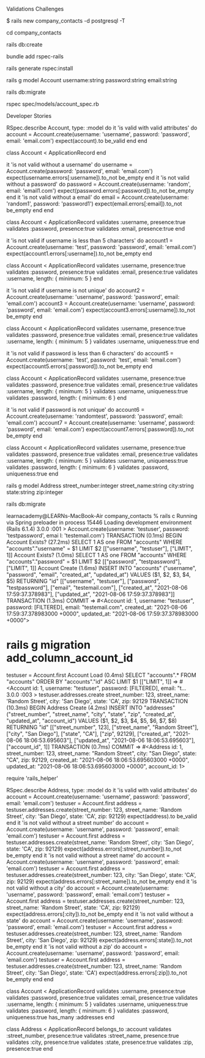 Validations Challenges
<!-- Create a Rails application called company_contacts. The app will have a PostgreSQL database. -->

$ rails new company_contacts -d postgresql -T

cd company_contacts

rails db:create

bundle add rspec-rails

rails generate rspec:install

<!-- Generate a model called Account that has a username, a password, and an email. -->

rails g model Account username:string password:string email:string

rails db:migrate

rspec spec/models/account_spec.rb

<!-- All stories should have accompanying model specs. -->

Developer Stories

<!-- As a developer, I need username, password, and email to be required. -->

RSpec.describe Account, type: :model do
  it 'is valid with valid attributes' do
    account = Account.create(username: 'username', password: 'password', email: 'email.com')
    expect(account).to be_valid
  end
end

class Account < ApplicationRecord
end

it 'is not valid without a username' do
    username = Account.create(password: 'password', email: 'email.com')
    expect(username.errors[:username]).to_not be_empty
  end
  it 'is not valid without a password' do
    password = Account.create(username: 'random', email: 'email1.com')
    expect(password.errors[:password]).to_not be_empty
  end
  it 'is not valid without a email' do
    email = Account.create(username: 'random1', password: 'password1')
    expect(email.errors[:email]).to_not be_empty
  end
end

class Account < ApplicationRecord
    validates :username, presence:true
    validates :password, presence:true
    validates :email, presence:true
end

<!-- As a developer, I need every username to be at least 5 characters long. -->

it 'is not valid if username is less than 5 characters' do
    account1 = Account.create(username: 'test', password: 'password', email: 'email.com')
    expect(account1.errors[:username]).to_not be_empty
end

class Account < ApplicationRecord
    validates :username, presence:true
    validates :password, presence:true
    validates :email, presence:true
    validates :username, length: { minimum: 5 }
end

<!-- As a developer, I need each username to be unique. -->

it 'is not valid if username is not unique' do
    account2 = Account.create(username: 'username', password: 'password', email: 'email.com')
    account3 = Account.create(username: 'username', password: 'password', email: 'email.com')
    expect(account3.errors[:username]).to_not be_empty
end

class Account < ApplicationRecord
    validates :username, presence:true
    validates :password, presence:true
    validates :email, presence:true
    validates :username, length: { minimum: 5 }
    validates :username, uniqueness:true
end

<!-- As a developer, I need each password to be at least 6 characters long. -->

it 'is not valid if password is less than 6 characters' do
    account5 = Account.create(username: 'test', password: 'test', email: 'email.com')
    expect(account5.errors[:password]).to_not be_empty
end

class Account < ApplicationRecord
    validates :username, presence:true
    validates :password, presence:true
    validates :email, presence:true
    validates :username, length: { minimum: 5 }
    validates :username, uniqueness:true
    validates :password, length: { minimum: 6 }
end

<!-- As a developer, I need each password to be unique. -->

it 'is not valid if password is not unique' do
    account6 = Account.create(username: 'randomtest', password: 'password', email: 'email.com')
    account7 = Account.create(username: 'username', password: 'password', email: 'email.com')
    expect(account7.errors[:password]).to_not be_empty
end

class Account < ApplicationRecord
    validates :username, presence:true
    validates :password, presence:true
    validates :email, presence:true
    validates :username, length: { minimum: 5 }
    validates :username, uniqueness:true
    validates :password, length: { minimum: 6 }
    validates :password, uniqueness:true
end

<!-- As a developer, I want my Account model to have many associated Addresses. -->
<!-- As a developer, I want Address to have street_number, street_name, city, state, and zip attributes. The street_number and zip should be integers. -->

rails g model Address street_number:integer street_name:string city:string state:string zip:integer

rails db:migrate

learnacademy@LEARNs-MacBook-Air company_contacts % rails c
Running via Spring preloader in process 15446
Loading development environment (Rails 6.1.4)
3.0.0 :001 > Account.create(username: 'testuser', password: 'testpassword', emai
l: 'testemail.com')
  TRANSACTION (0.1ms)  BEGIN
  Account Exists? (27.2ms)  SELECT 1 AS one FROM "accounts" WHERE "accounts"."username" = $1 LIMIT $2  [["username", "testuser"], ["LIMIT", 1]]
  Account Exists? (1.0ms)  SELECT 1 AS one FROM "accounts" WHERE "accounts"."password" = $1 LIMIT $2  [["password", "testpassword"], ["LIMIT", 1]]
  Account Create (1.6ms)  INSERT INTO "accounts" ("username", "password", "email", "created_at", "updated_at") VALUES ($1, $2, $3, $4, $5) RETURNING "id"  [["username", "testuser"], ["password", "testpassword"], ["email", "testemail.com"], ["created_at", "2021-08-06 17:59:37.378983"], ["updated_at", "2021-08-06 17:59:37.378983"]]
  TRANSACTION (1.3ms)  COMMIT
 => #<Account id: 1, username: "testuser", password: [FILTERED], email: "testemail.com", created_at: "2021-08-06 17:59:37.378983000 +0000", updated_at: "2021-08-06 17:59:37.378983000 +0000"> 

 # rails g migration add_column_account_id

 testuser = Account.first
  Account Load (0.4ms)  SELECT "accounts".* FROM "accounts" ORDER BY "accounts"."id" ASC LIMIT $1  [["LIMIT", 1]]
 => #<Account id: 1, username: "testuser", password: [FILTERED], email: "t... 
3.0.0 :003 > testuser.addresses.create street_number: 123, street_name: 'Random 
Street', city: 'San Diego', state: 'CA', zip: 92129
  TRANSACTION (10.3ms)  BEGIN
  Address Create (4.2ms)  INSERT INTO "addresses" ("street_number", "street_name", "city", "state", "zip", "created_at", "updated_at", "account_id") VALUES ($1, $2, $3, $4, $5, $6, $7, $8) RETURNING "id"  [["street_number", 123], ["street_name", "Random Street"], ["city", "San Diego"], ["state", "CA"], ["zip", 92129], ["created_at", "2021-08-06 18:06:53.695603"], ["updated_at", "2021-08-06 18:06:53.695603"], ["account_id", 1]]
  TRANSACTION (0.7ms)  COMMIT
 => #<Address id: 1, street_number: 123, street_name: "Random Street", city: "San Diego", state: "CA", zip: 92129, created_at: "2021-08-06 18:06:53.695603000 +0000", updated_at: "2021-08-06 18:06:53.695603000 +0000", account_id: 1> 

<!-- As a developer, I want to validate the presence of all fields on Address. -->

require 'rails_helper'

RSpec.describe Address, type: :model do
  it 'is valid with valid attributes' do
    account = Account.create(username: 'username', password: 'password', email: 'email.com')
    testuser = Account.first
    address = testuser.addresses.create(street_number: 123, street_name: 'Random 
    Street', city: 'San Diego', state: 'CA', zip: 92129)
    expect(address).to be_valid
  end
  it 'is not valid without a street number' do
    account = Account.create(username: 'username', password: 'password', email: 'email.com')
    testuser = Account.first
    address = testuser.addresses.create(street_name: 'Random 
    Street', city: 'San Diego', state: 'CA', zip: 92129)
    expect(address.errors[:street_number]).to_not be_empty
  end
  it 'is not valid without a street name' do
    account = Account.create(username: 'username', password: 'password', email: 'email.com')
    testuser = Account.first
    address = testuser.addresses.create(street_number: 123, city: 'San Diego', state: 'CA', zip: 92129)
    expect(address.errors[:street_name]).to_not be_empty
  end
  it 'is not valid without a city' do
    account = Account.create(username: 'username', password: 'password', email: 'email.com')
    testuser = Account.first
    address = testuser.addresses.create(street_number: 123, street_name: 'Random 
    Street', state: 'CA', zip: 92129)
    expect(address.errors[:city]).to_not be_empty
  end
  it 'is not valid without a state' do
    account = Account.create(username: 'username', password: 'password', email: 'email.com')
    testuser = Account.first
    address = testuser.addresses.create(street_number: 123, street_name: 'Random 
    Street', city: 'San Diego', zip: 92129)
    expect(address.errors[:state]).to_not be_empty
  end
  it 'is not valid without a zip' do
    account = Account.create(username: 'username', password: 'password', email: 'email.com')
    testuser = Account.first
    address = testuser.addresses.create(street_number: 123, street_name: 'Random 
    Street', city: 'San Diego', state: 'CA')
    expect(address.errors[:zip]).to_not be_empty
  end
end

class Account < ApplicationRecord
    validates :username, presence:true
    validates :password, presence:true
    validates :email, presence:true
    validates :username, length: { minimum: 5 }
    validates :username, uniqueness:true
    validates :password, length: { minimum: 6 }
    validates :password, uniqueness:true
    has_many :addresses
end

class Address < ApplicationRecord
    belongs_to :account
    validates :street_number, presence:true
    validates :street_name, presence:true
    validates :city, presence:true
    validates :state, presence:true
    validates :zip, presence:true
end

